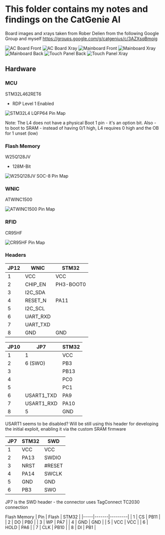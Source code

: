 # This folder contains my notes and findings on the CatGenie AI

Board images and xrays taken from Rober Delien from the following Google Group and myself
https://groups.google.com/g/catgenius/c/3AZXsqBmoig

![AC Board Front](images/CatGenie%20AC%20board%20rev2%20-%20front.jpeg) ![AC Board Xray](images/CatGenie%20AC%20board%20rev2.png)
![Mainboard Front](images/CatGenie%20DC%20board%20v2.5%20rev8.3.767R%20-%20front.jpeg) ![Mainboard Xray](images/CatGenie%20DC%20board%20v2.5%20rev8.3.767R%20(wide%20dnr).png) ![Mainboard Back](images/IMG_2215.jpg)
![Touch Panel Back](images/CatGenie%20control%20panel%20v2%20rev734%20-%20back.jpeg) ![Touch Panel Xray](images/CatGenie%20control%20panel%20v2%20rev734.png)

## Hardware

### MCU
STM32L462RET6
* RDP Level 1 Enabled

![STM32L4 LQFP64 Pin Map](images/STM32L4xx%20-%20Pinout.png)

Note: The L4 does not have a physical Boot 1 pin - it's an option bit. Also - to boot to SRAM - instead of having 0/1 high, L4 requires 0 high and the OB for 1 unset (low)

### Flash Memory
W25Q128JV
* 128M-Bit

![W25Q128JV SOC-8 Pin Map](images/W25Q128JV%20-%20Pinout.png)

### WNIC
ATWINC1500 

![ATWINC1500 Pin Map](images/ATWINC15x0%20-%20Pinout.png)

### RFID
CR95HF

![CR95HF Pin Map](images/CR95HF-%20Pinout.png)

### Headers
| JP12 | WNIC     | STM32     |
|------|----------|-----------|
| 1    | VCC      | VCC       |
| 2    | CHIP_EN  | PH3-BOOT0 |
| 3    | I2C_SDA  |           |
| 4    | RESET_N  | PA11      |
| 5    | I2C_SCL  |           |
| 6    | UART_RXD |           |
| 7    | UART_TXD |           |
| 8    | GND      | GND       |

| JP10 | JP7       | STM32     |
|------|-----------|-----------|
| 1    | 1         | VCC       |
| 2    | 6 (SWO)   | PB3       |
| 3    |           | PB13      |
| 4    |           | PC0       |
| 5    |           | PC1       |
| 6    | USART1_TXD| PA9       |
| 7    | USART1_RXD| PA10      |
| 8    | 5         | GND       |

USART1 seems to be disabled? Will be still using this header for developing the initial exploit, enabling it via the custom SRAM firmware

| JP7 | STM32 | SWD     |
|-----|-------|---------|
| 1   | VCC   | VCC     |
| 2   | PA13  | SWDIO   |
| 3   | NRST  | #RESET  |
| 4   | PA14  | SWCLK   |
| 5   | GND   | GND     |
| 6   | PB3   | SWO     |


JP7 is the SWD header - the connector uses TagConnect TC2030 connection

Flash Memory
| Pin | Flash | STM32   |
|-----|-------|---------|
| 1   | CS    | PB11    |
| 2   | DO    | PB0     |
| 3   | WP    | PA7     |
| 4   | GND   | GND     |
| 5   | VCC   | VCC     |
| 6   | HOLD  | PA6     |
| 7   | CLK   | PB10    |
| 8   | DI    | PB1     |
